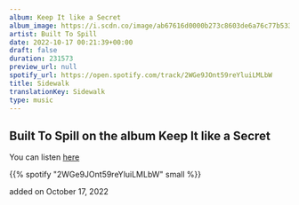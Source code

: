 ```yaml
---
album: Keep It like a Secret
album_image: https://i.scdn.co/image/ab67616d0000b273c8603de6a76c77b5330ec96d
artist: Built To Spill
date: 2022-10-17 00:21:39+00:00
draft: false
duration: 231573
preview_url: null
spotify_url: https://open.spotify.com/track/2WGe9JOnt59reYluiLMLbW
title: Sidewalk
translationKey: Sidewalk
type: music
---
```


## Built To Spill on the album Keep It like a Secret

You can listen [here](https://open.spotify.com/track/2WGe9JOnt59reYluiLMLbW)

{{% spotify "2WGe9JOnt59reYluiLMLbW" small %}}

added on October 17, 2022